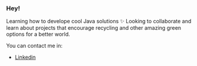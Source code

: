 ### Hey!

<!--
**teregonzalez/teregonzalez** is a ✨ _special_ ✨ repository because its `README.md` (this file) appears on your GitHub profile.

Here are some ideas to get you started:

- 🔭 I’m currently working on ...
- 🌱 I’m currently learning ...
- 👯 I’m looking to collaborate on ...
- 🤔 I’m looking for help with ...
- 💬 Ask me about ...
- 📫 How to reach me: ...
- 😄 Pronouns: ...
- ⚡ Fun fact: ...
-->

Learning how to develope cool Java solutions :sparkles:
Looking to collaborate and learn about projects that encourage recycling and other amazing green options for a better world.

You can contact me in:

- [Linkedin](https://www.linkedin.com/in/tere-gonz%C3%A1lez-miranda-456944112/)

